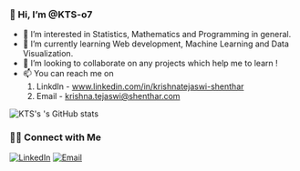  ### 👋 Hi, I’m @KTS-o7
- 👀 I’m interested in Statistics, Mathematics and Programming in general.
- 🌱 I’m currently learning Web development, Machine Learning and Data Visualization. 
- 💞️ I’m looking to collaborate on any projects which help me to learn !
- 📫 You can reach me on 
   1) LinkdIn - www.linkedin.com/in/krishnatejaswi-shenthar
   2) Email   - krishna.tejaswi@shenthar.com
   
 

![KTS's 's GitHub stats](https://github-readme-stats.vercel.app/api?username=KTS-o7&show_icons=true&theme=dark)

<h3> 🤝🏻 Connect with Me </h3>
<p align="center">

<a href="https://www.linkedin.com/in/krishnatejaswi-shenthar/" target="_blank"><img alt="LinkedIn" src="https://img.shields.io/badge/LinkedIn-@Krishnatejaswi Shenthar-blue?style=flat&logo=linkedin"></a>
<a href="mailto:krishna.tejaswi@shenthar.com"><img alt="Email" src="https://img.shields.io/badge/Email-krishna.tejaswi@shenthar.com-blue?style=flat&logo=gmail"></a>
</p>

<!---
KTS-o7/KTS-o7 is a ✨ special ✨ repository because its `README.md` (this file) appears on your GitHub profile.
You can click the Preview link to take a look at your changes.
--->
